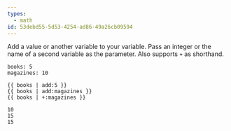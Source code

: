 ```yaml
---
types:
  - math
id: 53debd55-5d53-4254-ad86-49a26cb09594
---
```

Add a value or another variable to your variable. Pass an integer or the name of a second variable as the parameter. Also supports `+` as shorthand.

```.language-yaml
books: 5
magazines: 10
```

```
{{ books | add:5 }}
{{ books | add:magazines }}
{{ books | +:magazines }}
```

```.language-output
10
15
15
```

